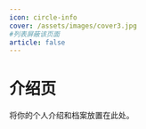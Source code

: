 ```yaml
---
icon: circle-info
cover: /assets/images/cover3.jpg
#列表屏蔽该页面
article: false
---
```


# 介绍页

将你的个人介绍和档案放置在此处。
